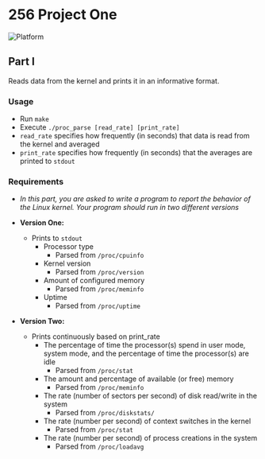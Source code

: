# 256 Project One

![Platform](https://img.shields.io/badge/Platform-Linux-brightgreen)

## Part I
Reads data from the kernel and prints it in an informative format.

### Usage
  - Run `make`
  - Execute `./proc_parse [read_rate] [print_rate]`
  - `read_rate` specifies how frequently (in seconds) that data is read from the kernel and averaged
  - `print_rate` specifies how frequently (in seconds) that the averages are printed to `stdout`
### Requirements
  - *In this part, you are asked to write a program to report the behavior of the Linux kernel. Your program should run in two different versions*
  - **Version One:**
    - Prints to `stdout`
      - Processor type
        - Parsed from `/proc/cpuinfo`
      - Kernel version
        - Parsed from `/proc/version`
      - Amount of configured memory
        - Parsed from `/proc/meminfo`
      - Uptime
        - Parsed from `/proc/uptime`
    
   
   - **Version Two:**
     - Prints continuously based on print_rate
       - The percentage of time the processor(s) spend in user mode, system mode, and the percentage of time the processor(s) are idle
         - Parsed from `/proc/stat`
       - The amount and percentage of available (or free) memory
         - Parsed from `/proc/meminfo`
       - The rate (number of sectors per second) of disk read/write in the system
         - Parsed from `/proc/diskstats/`
       - The rate (number per second) of context switches in the kernel
         - Parsed from `/proc/stat`
       - The rate (number per second) of process creations in the system
         - Parsed from `/proc/loadavg`
